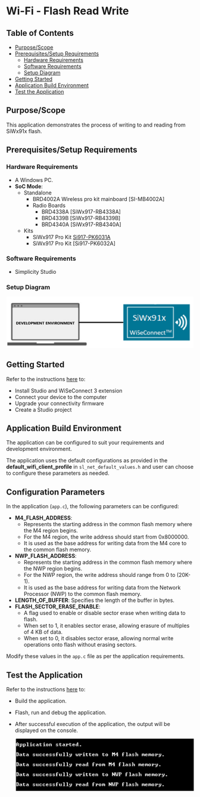 # Wi-Fi - Flash Read Write

## Table of Contents

- [Purpose/Scope](#purposescope)
- [Prerequisites/Setup Requirements](#prerequisitessetup-requirements)
  - [Hardware Requirements](#hardware-requirements)
  - [Software Requirements](#software-requirements)
  - [Setup Diagram](#setup-diagram)
- [Getting Started](#getting-started)
- [Application Build Environment](#application-build-environment)
- [Test the Application](#test-the-application)
  
## Purpose/Scope

This application demonstrates the process of writing to and reading from SiWx91x flash.

## Prerequisites/Setup Requirements

### Hardware Requirements

- A Windows PC.
- **SoC Mode**:
  - Standalone
    - BRD4002A Wireless pro kit mainboard [SI-MB4002A]
    - Radio Boards 
  	  - BRD4338A [SiWx917-RB4338A]
      - BRD4339B [SiWx917-RB4339B]
  	  - BRD4340A [SiWx917-RB4340A]
  - Kits
  	- SiWx917 Pro Kit [Si917-PK6031A](https://www.silabs.com/development-tools/wireless/wi-fi/siwx917-pro-kit?tab=overview)
  	- SiWx917 Pro Kit [Si917-PK6032A]

### Software Requirements

- Simplicity Studio

### Setup Diagram

  ![Figure: Setup Diagram](resources/readme/setup_soc_ncp.png)

## Getting Started

Refer to the instructions [here](https://docs.silabs.com/wiseconnect/latest/wiseconnect-getting-started/) to:

- Install Studio and WiSeConnect 3 extension
- Connect your device to the computer
- Upgrade your connectivity firmware
- Create a Studio project

## Application Build Environment

The application can be configured to suit your requirements and development environment.

The application uses the default configurations as provided in the **default_wifi_client_profile** in ``sl_net_default_values.h`` and user can choose to configure these parameters as needed.

## Configuration Parameters

In the application (`app.c`), the following parameters can be configured:

- **M4_FLASH_ADDRESS**: 
  - Represents the starting address in the common flash memory where the M4 region begins.
  - For the M4 region, the write address should start from 0x8000000.
  - It is used as the base address for writing data from the M4 core to the common flash memory.
- **NWP_FLASH_ADDRESS**:
  - Represents the starting address in the common flash memory where the NWP region begins.
  - For the NWP region, the write address should range from 0 to (20K-1).
  - It is used as the base address for writing data from the Network Processor (NWP) to the common flash memory.
- **LENGTH_OF_BUFFER**: Specifies the length of the buffer in bytes.
- **FLASH_SECTOR_ERASE_ENABLE**:
  - A flag used to enable or disable sector erase when writing data to flash.
  - When set to 1, it enables sector erase, allowing erasure of multiples of 4 KB of data.
  - When set to 0, it disables sector erase, allowing normal write operations onto flash without erasing sectors.

Modify these values in the `app.c` file as per the application requirements.

## Test the Application

Refer to the instructions [here](https://docs.silabs.com/wiseconnect/latest/wiseconnect-getting-started/) to:

- Build the application.
- Flash, run and debug the application.
- After successful execution of the application, the output will be displayed on the console.

  ![Output](resources/readme/output_prints.png)
